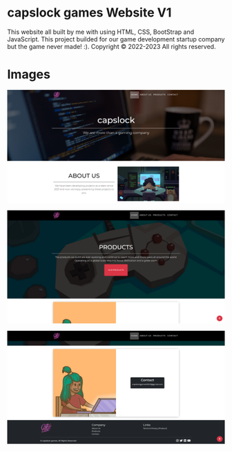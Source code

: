 # capslock games Website V1
This website all built by me with using HTML, CSS, BootStrap and JavaScript. This project builded for our game development startup company but the game never made! :).
Copyright © 2022-2023 All rights reserved.

# Images
![Screenshot1](https://github.com/roaccat/capslock-html/blob/main/img/readme_sc_1.png?raw=true)

![Screenshot2](https://github.com/roaccat/capslock-html/blob/main/img/readme_sc_2.png?raw=true)

![Screenshot3](https://github.com/roaccat/capslock-html/blob/main/img/readme_sc_3.png?raw=true)
